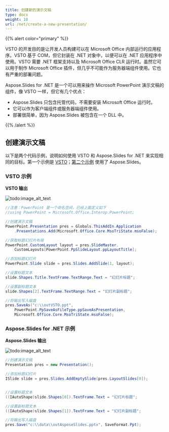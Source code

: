 ```yaml
---
title: 创建新的演示文稿
type: docs
weight: 10
url: /net/create-a-new-presentation/
---
```


{{% alert color="primary" %}} 

VSTO 的开发目的是让开发人员构建可以在 Microsoft Office 内部运行的应用程序。VSTO 基于 COM，但它封装在 .NET 对象中，以便可以在 .NET 应用程序中使用。VSTO 需要 .NET 框架支持以及 Microsoft Office CLR 运行时。虽然它可以用于制作 Microsoft Office 插件，但几乎不可能作为服务器端组件使用。它也有严重的部署问题。

Aspose.Slides for .NET 是一个可以用来操作 Microsoft PowerPoint 演示文稿的组件，像 VSTO 一样，但它有几个优点：

- Aspose.Slides 只包含托管代码，不需要安装 Microsoft Office 运行时。
- 它可以作为客户端组件或服务器端组件使用。
- 部署很简单，因为 Aspose.Slides 被包含在一个 DLL 中。

{{% /alert %}} 
## **创建演示文稿**
以下是两个代码示例，说明如何使用 VSTO 和 Aspose.Slides for .NET 来实现相同的目标。第一个示例是 [VSTO](/slides/net/create-a-new-presentation/)；[第二个示例](/slides/net/create-a-new-presentation/) 使用了 Aspose.Slides。
### **VSTO 示例**
**VSTO 输出** 

![todo:image_alt_text](create-a-new-presentation_1.png)



```c#
//注意：PowerPoint 是一个命名空间，已经上面定义如下
//using PowerPoint = Microsoft.Office.Interop.PowerPoint;

//创建演示文稿
PowerPoint.Presentation pres = Globals.ThisAddIn.Application
	.Presentations.Add(Microsoft.Office.Core.MsoTriState.msoFalse);

//获取标题幻灯片布局
PowerPoint.CustomLayout layout = pres.SlideMaster.
	CustomLayouts[PowerPoint.PpSlideLayout.ppLayoutTitle];

//添加标题幻灯片
PowerPoint.Slide slide = pres.Slides.AddSlide(1, layout);

//设置标题文本
slide.Shapes.Title.TextFrame.TextRange.Text = "幻灯片标题";

//设置副标题文本
slide.Shapes[2].TextFrame.TextRange.Text = "幻灯片副标题";

//将输出写入磁盘
pres.SaveAs("c:\\outVSTO.ppt",
	PowerPoint.PpSaveAsFileType.ppSaveAsPresentation,
	Microsoft.Office.Core.MsoTriState.msoFalse);
```


### **Aspose.Slides for .NET 示例**
**Aspose.Slides 输出** 

![todo:image_alt_text](create-a-new-presentation_2.png)



```c#
//创建演示文稿
Presentation pres = new Presentation();

//添加标题幻灯片
ISlide slide = pres.Slides.AddEmptySlide(pres.LayoutSlides[0]);


//设置标题文本
((IAutoShape)slide.Shapes[0]).TextFrame.Text = "幻灯片标题";

//设置副标题文本
((IAutoShape)slide.Shapes[1]).TextFrame.Text = "幻灯片副标题";

//将输出写入磁盘
pres.Save("c:\\data\\outAsposeSlides.pptx", SaveFormat.Ppt);
```